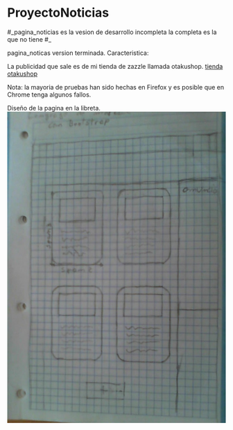 # ProyectoNoticias

#\_pagina_noticias es la vesion de desarrollo incompleta la completa es la que no tiene #_

pagina_noticas version terminada. Caracteristica:

La publicidad que sale es de mi tienda de zazzle llamada otakushop.
[tienda otakushop](https://www.zazzle.es/s/otakushop)

Nota: la mayoria de pruebas han sido hechas en Firefox y es posible que en Chrome tenga algunos fallos. 









Diseño de la pagina en la libreta.
![Diseño](diseño.jpg)
